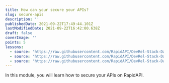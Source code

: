 ```yaml
---
title: How can your secure your APIs?
slug: secure-apis
description: ''
publishedDate: 2021-09-22T17:49:44.101Z
lastModifiedDate: 2021-09-22T16:42:00.638Z
draft: false
coverImage: ''
points: 5
lessons:
  - source: 'https://raw.githubusercontent.com/RapidAPI/DevRel-Stack-Data/improve/update-learn-content/learn/courses/learn-rapidapi-hub-provider/modules/secure-apis/lessons/01-access-control.md'
  - source: 'https://raw.githubusercontent.com/RapidAPI/DevRel-Stack-Data/improve/update-learn-content/learn/courses/learn-rapidapi-hub-provider/modules/secure-apis/lessons/02-secret-headers-parameters.md'
  - source: 'https://raw.githubusercontent.com/RapidAPI/DevRel-Stack-Data/improve/update-learn-content/learn/courses/learn-rapidapi-hub-provider/modules/secure-apis/lessons/03-security.md'
---
```


In this module, you will learn how to secure your APIs on RapidAPI.
